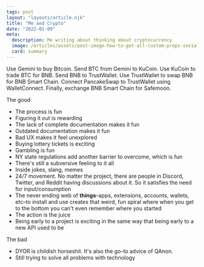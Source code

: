 ```yaml
---
tags: post
layout: "layouts/article.njk"
title: "Me and Crypto"
date: "2022-01-09"
meta:
  description: Me writing about thinking about cryptocurrency
  image: /articles/assets/post-image-how-to-get-all-custom-props-social.png
  card: summary
---
```


Use Gemini to buy Bitcoin. Send BTC from Gemini to KuCoin. Use KuCoin to trade BTC for BNB. Send BNB to TrustWallet. Use TrustWallet to swap BNB for BNB Smart Chain. Connect PancakeSwap to TrustWallet using WalletConnect. Finally, exchange BNB Smart Chain for Safemoon.

The good

- The process is fun
- Figuring it out is rewarding
- The lack of complete documentation makes it fun
- Outdated documentation makes it fun
- Bad UX makes it feel unexplored
- Buying lottery tickets is exciting
- Gambling is fun
- NY state regulations add another barrier to overcome, which is fun
- There's still a subversive feeling to it all
- Inside jokes, slang, memes
- 24/7 movement. No matter the project, there are people in Discord, Twitter, and Reddit having discussions about it. So it satisfies the need for input/consumption
- The never ending web of **things**–apps, extensions, accounts, wallets, etc–to install and use creates that weird, fun spiral where when you get to the bottom you can't even remember where you started
- The action is the juice
- Being early to a project is exciting in the same way that being early to a new API used to be

The bad

- DYOR is childish horseshit. It's also the go-to advice of QAnon.
- Still trying to solve all problems with technology
